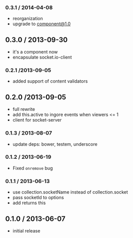 ### 0.3.1 / 2014-04-08

  * reorganization
  * upgrade to component@1.0

## 0.3.0 / 2013-09-30

  * it's a component now
  * encapsulate socket.io-client

### 0.2.1 /2013-09-05

  * added support of content validators

## 0.2.0 /2013-09-05

  * full rewrite
  * add this.active to ingore events when viewers <= 1
  * client for socket-server

### 0.1.3 / 2013-08-07

  * update deps: bower, testem, underscore

### 0.1.2 / 2013-06-19

  * Fixed `onremove` bug

### 0.1.1 / 2013-06-13

  * use collection.socketName instead of collection.socket
  * pass socketId to options
  * add returns this

## 0.1.0 / 2013-06-07

  * initial release
